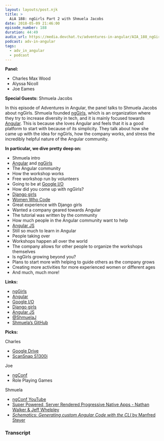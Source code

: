 ```yaml
---
layout: layouts/post.njk
title: >
  AiA 188: ngGirls Part 2 with Shmuela Jacobs
date: 2018-05-09 21:46:00
episode_number: 188
duration: 44:49
audio_url: https://media.devchat.tv/adventures-in-angular/AIA_188_ngGirls_Part_2_with_Shmuela_Jacobs.mp3
podcast: adv-in-angular
tags:
  - adv_in_angular
  - podcast
---
```


**Panel:**

- Charles Max Wood
- Alyssa Nicoll
- Joe Eames

**Special Guests:** Shmuela Jacobs

In this episode of Adventures in Angular, the panel talks to Shmuela Jacobs about ngGirls. Shmuela founded [ngGirls](http://ng-girls.org/), which is an organization where they try to increase diversity in tech, and it is mainly focused towards [Angular](https://angular.io/). This is because she loves Angular and feels that it is a good platform to start with because of its simplicity. They talk about how she came up with the idea for ngGirls, how the company works, and stress the incredibly helpful nature of the Angular community.

**In particular, we dive pretty deep on:**

- Shmuela intro
- [Angular](https://angular.io/) and [ngGirls](http://ng-girls.org/)
- The Angular community
- How the workshop works
- Free workshop run by volunteers
- Going to be at [Google I/O](https://events.google.com/io/)
- How did you come up with ngGirls?
- [Django girls](https://djangogirls.org/)
- [Women Who Code](https://www.womenwhocode.com/)
- Great experience with Django girls
- Wanted a company geared towards Angular
- The tutorial was written by the community
- How much people in the Angular community want to help
- [Angular JS](https://angularjs.org/)
- Still so much to learn in Angular
- People taking over
- Workshops happen all over the world
- The company allows for other people to organize the workshops themselves
- Is ngGirls growing beyond you?
- Plans to start more with helping to guide others as the company grows
- Creating more activities for more experienced women or different ages
- And much, much more!

**Links:&nbsp;**

- [ngGirls](http://ng-girls.org/)
- [Angular](https://angular.io/)
- [Google I/O](https://events.google.com/io/)
- [Django girls](https://djangogirls.org/)
- [Angular JS](https://angularjs.org/)
- [@ShmuelaJ](https://twitter.com/shmuelaj?lang=en)
- [Shmuela’s GitHub](https://github.com/shmool)

**Picks:**

Charles

- [Google Drive](https://www.google.com/drive/)
- [ScanSnap S1300i](https://www.amazon.com/Fujitsu-ScanSnap-Portable-Document-Scanner/dp/B008HBFADQ)

Joe

- [ngConf](https://www.ng-conf.org/)
- Role Playing Games

Shmuela

- [ngConf YouTube](https://www.youtube.com/channel/UCm9iiIfgmVODUJxINecHQkA)
- [Super Powered, Server Rendered Progressive Native Apps - Nathan Walker & Jeff Whelpley](https://www.youtube.com/watch?v=EqqNexmu3Ug)
- [_Schematics: Generating custom Angular Code with the CLI_ by Manfred Steyer](https://leanpub.com/angular-schematics)

### Transcript
